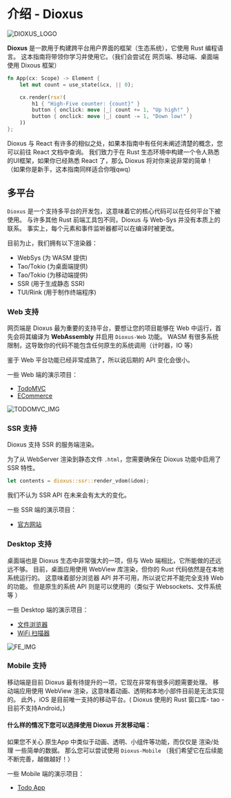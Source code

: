 # 介绍 - Dioxus

![DIOXUS_LOGO](https://dioxuslabs.com/guide/images/dioxuslogo_full.png)

**Dioxus** 是一款用于构建跨平台用户界面的框架（生态系统），它使用 Rust 编程语言。
这本指南将带领你学习并使用它。（我们会尝试在 网页端、移动端、桌面端 使用 Dixous 框架）

```rust
fn App(cx: Scope) -> Element {
    let mut count = use_state(&cx, || 0);

    cx.render(rsx!(
        h1 { "High-Five counter: {count}" }
        button { onclick: move |_| count += 1, "Up high!" }
        button { onclick: move |_| count -= 1, "Down low!" }
    ))
};
```

Dioxus 与 React 有许多的相似之处，如果本指南中有任何未阐述清楚的概念，您可以前往 React 文档中查询。
我们致力于在 Rust 生态环境中构建一个令人熟悉的UI框架，如果你已经熟悉 React 了，那么 Dioxus 将对你来说非常的简单！
（如果你是新手，这本指南同样适合你哦qwq）

## 多平台

`Dioxus` 是一个支持多平台的开发包，这意味着它的核心代码可以在任何平台下被使用。
与许多其他 Rust 前端工具包不同，Dioxus 与 Web-Sys 并没有本质上的联系。
事实上，每个元素和事件监听器都可以在编译时被更改。

目前为止，我们拥有以下渲染器：

- WebSys (为 WASM 提供)
- Tao/Tokio (为桌面端提供)
- Tao/Tokio (为移动端提供)
- SSR (用于生成静态 SSR)
- TUI/Rink (用于制作终端程序)

### Web 支持

网页端是 Dioxus 最为重要的支持平台，要想让您的项目能够在 Web 中运行，首先会将其编译为 **WebAssembly** 并启用 `Dioxus-Web` 功能。
WASM 有很多系统限制，这导致你的代码不能包含任何原生的系统调用（计时器，IO 等）

鉴于 Web 平台功能已经非常成熟了，所以说后期的 API 变化会很小。

一些 Web 端的演示项目：

- [TodoMVC](https://github.com/DioxusLabs/example-projects/tree/master/todomvc)
- [ECommerce](https://github.com/DioxusLabs/example-projects/tree/master/ecommerce-site)

![TODOMVC_IMG](https://github.com/DioxusLabs/example-projects/raw/master/todomvc/example.png)

### SSR 支持

Dioxus 支持 SSR 的服务端渲染。

为了从 WebServer 渲染到静态文件 `.html`，您需要确保在 Dioxus 功能中启用了 SSR 特性。

```rust
let contents = dioxus::ssr::render_vdom(&dom);
```

我们不认为 SSR API 在未来会有太大的变化。

一些 SSR 端的演示项目：

- [官方网站](https://github.com/dioxusLabs/docsite)


### Desktop 支持

桌面端也是 Dioxus 生态中非常强大的一项，但与 Web 端相比，它所能做的还远远不够。
目前，桌面应用使用 WebView 库渲染，但你的 Rust 代码依然是在本地系统运行的。
这意味着部分浏览器 API 并不可用，所以说它并不能完全支持 Web 的功能。
但是原生的系统 API 则是可以使用的（类似于 Websockets、文件系统等 ）

一些 Desktop 端的演示项目：

- [文件浏览器](https://github.com/DioxusLabs/example-projects/tree/master/file-explorer)
- [WiFi 扫描器](https://github.com/DioxusLabs/example-projects/blob/master/wifi-scanner)

![FE_IMG](https://github.com/DioxusLabs/example-projects/raw/master/file-explorer/image.png)


### Mobile 支持

移动端是目前 Dioxus 最有待提升的一项，它现在非常有很多问题需要处理。
移动端应用使用 WebView 渲染，这意味着动画、透明和本地小部件目前是无法实现的。
此外，iOS 是目前唯一支持的移动平台。( Dioxus 使用的 Rust 窗口库- tao -目前不支持Android。)

#### 什么样的情况下您可以选择使用 Dioxus 开发移动端：

如果您不关心 原生App 中类似于动画、透明、小组件等功能，而仅仅是 渲染/处理 一些简单的数据。
那么您可以尝试使用 `Dioxus-Mobile` （我们希望它在后续能不断完善，越做越好！）

一些 Mobile 端的演示项目：

- [Todo App](https://github.com/DioxusLabs/example-projects/blob/master/ios_demo)

